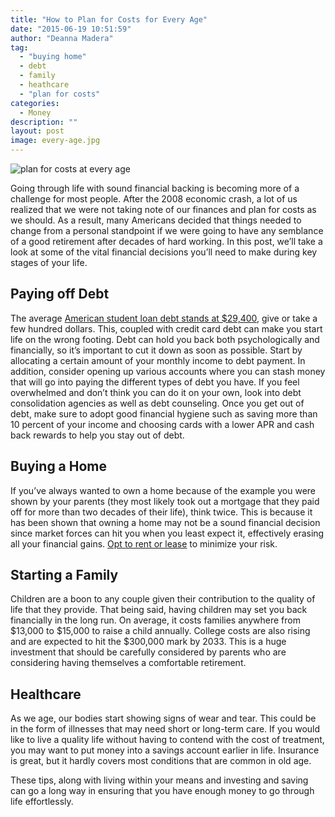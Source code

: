 ```yaml
---
title: "How to Plan for Costs for Every Age"
date: "2015-06-19 10:51:59"
author: "Deanna Madera"
tag:
  - "buying home"
  - debt
  - family
  - heathcare
  - "plan for costs"
categories:
  - Money
description: ""
layout: post
image: every-age.jpg
---
```


![plan for costs at every age](/posts/every-age.jpg)

Going through life with sound financial backing is becoming more of a challenge for most people. After the 2008 economic crash, a lot of us realized that we were not taking note of our finances and plan for costs as we should. As a result, many Americans decided that things needed to change from a personal standpoint if we were going to have any semblance of a good retirement after decades of hard working. In this post, we’ll take a look at some of the vital financial decisions you’ll need to make during key stages of your life.

## Paying off Debt

The average [American student loan debt stands at $29,400](http://money.cnn.com/2013/12/04/pf/college/student-loan-debt/), give or take a few hundred dollars. This, coupled with credit card debt can make you start life on the wrong footing. Debt can hold you back both psychologically and financially, so it’s important to cut it down as soon as possible. Start by allocating a certain amount of your monthly income to debt payment. In addition, consider opening up various accounts where you can stash money that will go into paying the different types of debt you have. If you feel overwhelmed and don’t think you can do it on your own, look into debt consolidation agencies as well as debt counseling. Once you get out of debt, make sure to adopt good financial hygiene such as saving more than 10 percent of your income and choosing cards with a lower APR and cash back rewards to help you stay out of debt.

## Buying a Home

If you’ve always wanted to own a home because of the example you were shown by your parents (they most likely took out a mortgage that they paid off for more than two decades of their life), think twice. This is because it has been shown that owning a home may not be a sound financial decision since market forces can hit you when you least expect it, effectively erasing all your financial gains. [Opt to rent or lease](http://realestate.aol.com/blog/2014/11/13/when-renting-is-better-than-buying/) to minimize your risk.

## Starting a Family

Children are a boon to any couple given their contribution to the quality of life that they provide. That being said, having children may set you back financially in the long run. On average, it costs families anywhere from $13,000 to $15,000 to raise a child annually. College costs are also rising and are expected to hit the $300,000 mark by 2033. This is a huge investment that should be carefully considered by parents who are considering having themselves a comfortable retirement.

## Healthcare

As we age, our bodies start showing signs of wear and tear. This could be in the form of illnesses that may need short or long-term care. If you would like to live a quality life without having to contend with the cost of treatment, you may want to put money into a savings account earlier in life. Insurance is great, but it hardly covers most conditions that are common in old age.

These tips, along with living within your means and investing and saving can go a long way in ensuring that you have enough money to go through life effortlessly.

